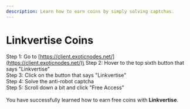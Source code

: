 ```yaml
---
description: Learn how to earn coins by simply solving captchas.
---
```


# Linkvertise Coins

Step 1: Go to [https://client.exoticnodes.net/](https://client.exoticnodes.net/)\
Step 2: Hover to the top sixth button that says "Linkvertise"\
Step 3: Click on the button that says "Linkvertise"\
Step 4: Solve the anti-robot captcha\
Step 5: Scroll down a bit and click "Free Access"\
\
You have successfully learned how to earn free coins with **Linkvertise**.
